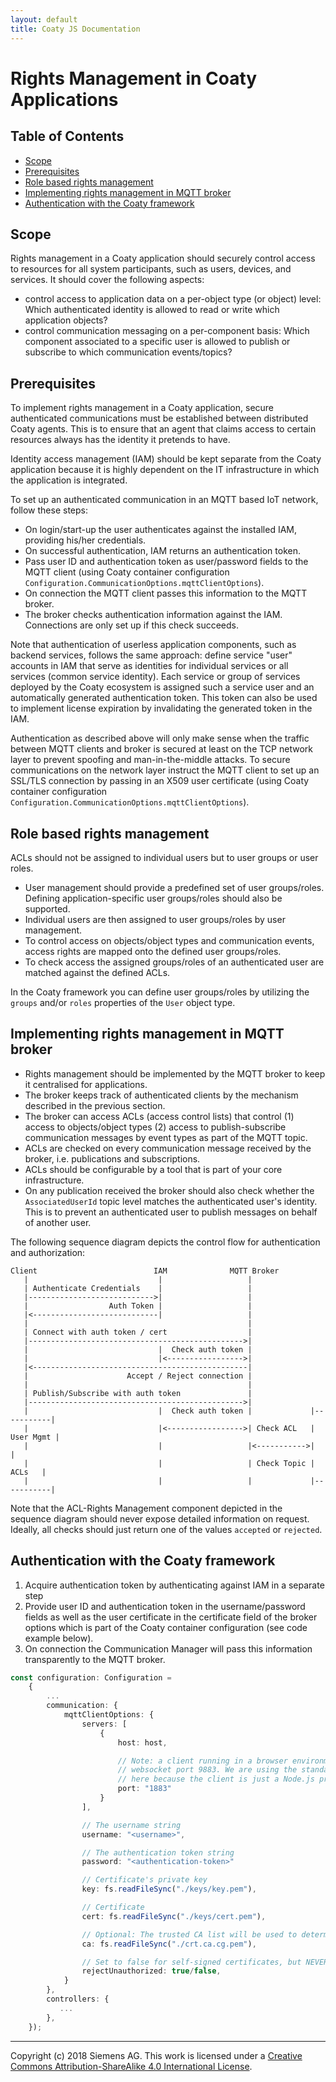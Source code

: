 ```yaml
---
layout: default
title: Coaty JS Documentation
---
```


# Rights Management in Coaty Applications

## Table of Contents

* [Scope](#scope)
* [Prerequisites](#prerequisites)
* [Role based rights management](#role-based-rights-management)
* [Implementing rights management in MQTT broker](#implementing-rights-management-in-mqtt-broker)
* [Authentication with the Coaty framework](#authentication-with-the-coaty-framework)

## Scope

Rights management in a Coaty application should securely control access to
resources for all system participants, such as users, devices, and services.
It should cover the following aspects:

* control access to application data on a per-object type (or object) level:
  Which authenticated identity is allowed to read or write which application
  objects?
* control communication messaging on a per-component basis:
  Which component associated to a specific user is allowed to publish or subscribe
  to which communication events/topics?

## Prerequisites

To implement rights management in a Coaty application, secure authenticated communications
must be established between distributed Coaty agents. This is to ensure that
an agent that claims access to certain resources always has the identity it pretends
to have.

Identity access management (IAM) should be kept separate from
the Coaty application because it is highly dependent on the
IT infrastructure in which the application is integrated.

To set up an authenticated communication in an MQTT based IoT network, follow these steps:

* On login/start-up the user authenticates against the installed IAM, providing his/her credentials.
* On successful authentication, IAM returns an authentication token.
* Pass user ID and authentication token as user/password fields to the MQTT client (using
  Coaty container configuration `Configuration.CommunicationOptions.mqttClientOptions`).
* On connection the MQTT client passes this information to the MQTT broker.
* The broker checks authentication information against the IAM. Connections are only set up
  if this check succeeds.

Note that authentication of userless application components, such as backend services,
follows the same approach: define service "user" accounts in IAM that serve as
identities for individual services or all services (common service identity).
Each service or group of services deployed by the Coaty ecosystem
is assigned such a service user and an automatically generated authentication token.
This token can also be used to implement license expiration by invalidating the
generated token in the IAM.

Authentication as described above will only make sense when the traffic between MQTT clients and
broker is secured at least on the TCP network layer to prevent spoofing and man-in-the-middle attacks.
To secure communications on the network layer instruct the MQTT client to set up an SSL/TLS
connection by passing in an X509 user certificate (using Coaty container configuration
`Configuration.CommunicationOptions.mqttClientOptions`).

## Role based rights management

ACLs should not be assigned to individual users but to user groups or user roles.

* User management should provide a predefined set of user groups/roles. Defining
  application-specific user groups/roles should also be supported.
* Individual users are then assigned to user groups/roles by user management.
* To control access on objects/object types and communication events, access rights are
  mapped onto the defined user groups/roles.
* To check access the assigned groups/roles of an authenticated user are matched
  against the defined ACLs.

In the Coaty framework you can define user groups/roles by utilizing the `groups`
and/or `roles` properties of the `User` object type.

## Implementing rights management in MQTT broker

* Rights management should be implemented by the MQTT broker to keep it centralised for applications.
* The broker keeps track of authenticated clients by the mechanism described in the previous section.
* The broker can access ACLs (access control lists) that control (1) access to objects/object types
  (2) access to publish-subscribe communication messages by event types as part of the MQTT topic.
* ACLs are checked on every communication message received by the broker, i.e. publications and subscriptions.
* ACLs should be configurable by a tool that is part of your core infrastructure.
* On any publication received the broker should also check whether the `AssociatedUserId` topic level
  matches the authenticated user's identity. This is to prevent an authenticated user to publish messages
  on behalf of another user.

The following sequence diagram depicts the control flow for authentication and authorization:

```
Client                          IAM              MQTT Broker
   |                             |                   |
   | Authenticate Credentials    |                   |
   |---------------------------->|                   |
   |                  Auth Token |                   |
   |<----------------------------|                   |
   |                                                 |
   | Connect with auth token / cert                  |
   |------------------------------------------------>|
   |                             |  Check auth token |
   |                             |<----------------->|
   |<------------------------------------------------|
   |                      Accept / Reject connection |
   |                                                 |
   | Publish/Subscribe with auth token               |
   |------------------------------------------------>|
   |                             |  Check auth token |             |-----------|
   |                             |<----------------->| Check ACL   | User Mgmt |
   |                             |                   |<----------->|           |
   |                             |                   | Check Topic |    ACLs   |
   |                             |                   |             |-----------|
```

Note that the ACL-Rights Management component depicted in the sequence diagram should
never expose detailed information on request. Ideally, all checks should just return
one of the values `accepted` or `rejected`.

## Authentication with the Coaty framework

1. Acquire authentication token by authenticating against IAM in a separate step
2. Provide user ID and authentication token in the username/password fields as well as
   the user certificate in the certificate field of the broker options which is part of the
   Coaty container configuration (see code example below).
3. On connection the Communication Manager will pass this information transparently
   to the MQTT broker.

```ts
const configuration: Configuration =
    {
        ...
        communication: {
            mqttClientOptions: {
                servers: [
                    {
                        host: host,

                        // Note: a client running in a browser environment must use
                        // websocket port 9883. We are using the standard TCP socket port 1883
                        // here because the client is just a Node.js program.
                        port: "1883"
                    }
                ],

                // The username string
                username: "<username>",

                // The authentication token string
                password: "<authentication-token>"

                // Certificate's private key
                key: fs.readFileSync("./keys/key.pem"),

                // Certificate
                cert: fs.readFileSync("./keys/cert.pem"),

                // Optional: The trusted CA list will be used to determine if broker is authorized
                ca: fs.readFileSync("./crt.ca.cg.pem"),

                // Set to false for self-signed certificates, but NEVER use for production
                rejectUnauthorized: true/false,
            }
        },
        controllers: {
           ...
        },
    });
```

---
Copyright (c) 2018 Siemens AG. This work is licensed under a
[Creative Commons Attribution-ShareAlike 4.0 International License](http://creativecommons.org/licenses/by-sa/4.0/).
